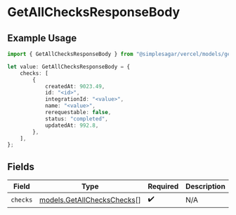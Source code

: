 # GetAllChecksResponseBody

## Example Usage

```typescript
import { GetAllChecksResponseBody } from "@simplesagar/vercel/models/getallchecksop.js";

let value: GetAllChecksResponseBody = {
    checks: [
        {
            createdAt: 9023.49,
            id: "<id>",
            integrationId: "<value>",
            name: "<value>",
            rerequestable: false,
            status: "completed",
            updatedAt: 992.8,
        },
    ],
};
```

## Fields

| Field                                                          | Type                                                           | Required                                                       | Description                                                    |
| -------------------------------------------------------------- | -------------------------------------------------------------- | -------------------------------------------------------------- | -------------------------------------------------------------- |
| `checks`                                                       | [models.GetAllChecksChecks](../models/getallcheckschecks.md)[] | :heavy_check_mark:                                             | N/A                                                            |